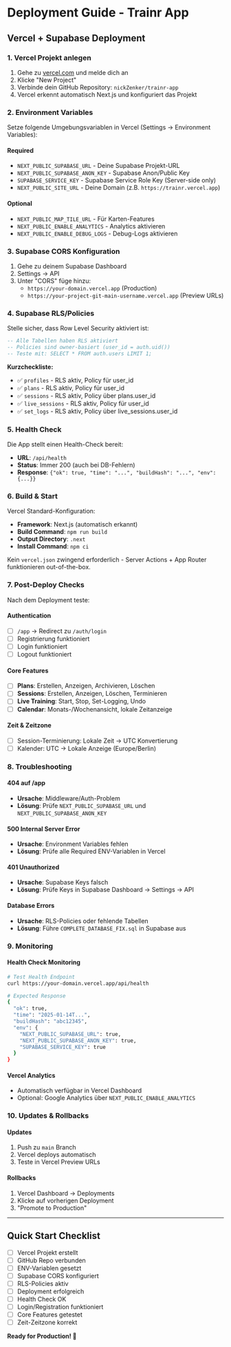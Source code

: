 # Deployment Guide - Trainr App

## Vercel + Supabase Deployment

### 1. Vercel Projekt anlegen

1. Gehe zu [vercel.com](https://vercel.com) und melde dich an
2. Klicke "New Project"
3. Verbinde dein GitHub Repository: `nickZenker/trainr-app`
4. Vercel erkennt automatisch Next.js und konfiguriert das Projekt

### 2. Environment Variables

Setze folgende Umgebungsvariablen in Vercel (Settings → Environment Variables):

#### Required
- `NEXT_PUBLIC_SUPABASE_URL` - Deine Supabase Projekt-URL
- `NEXT_PUBLIC_SUPABASE_ANON_KEY` - Supabase Anon/Public Key
- `SUPABASE_SERVICE_KEY` - Supabase Service Role Key (Server-side only)
- `NEXT_PUBLIC_SITE_URL` - Deine Domain (z.B. `https://trainr.vercel.app`)

#### Optional
- `NEXT_PUBLIC_MAP_TILE_URL` - Für Karten-Features
- `NEXT_PUBLIC_ENABLE_ANALYTICS` - Analytics aktivieren
- `NEXT_PUBLIC_ENABLE_DEBUG_LOGS` - Debug-Logs aktivieren

### 3. Supabase CORS Konfiguration

1. Gehe zu deinem Supabase Dashboard
2. Settings → API
3. Unter "CORS" füge hinzu:
   - `https://your-domain.vercel.app` (Production)
   - `https://your-project-git-main-username.vercel.app` (Preview URLs)

### 4. Supabase RLS/Policies

Stelle sicher, dass Row Level Security aktiviert ist:

```sql
-- Alle Tabellen haben RLS aktiviert
-- Policies sind owner-basiert (user_id = auth.uid())
-- Teste mit: SELECT * FROM auth.users LIMIT 1;
```

**Kurzcheckliste:**
- ✅ `profiles` - RLS aktiv, Policy für user_id
- ✅ `plans` - RLS aktiv, Policy für user_id  
- ✅ `sessions` - RLS aktiv, Policy über plans.user_id
- ✅ `live_sessions` - RLS aktiv, Policy für user_id
- ✅ `set_logs` - RLS aktiv, Policy über live_sessions.user_id

### 5. Health Check

Die App stellt einen Health-Check bereit:
- **URL**: `/api/health`
- **Status**: Immer 200 (auch bei DB-Fehlern)
- **Response**: `{"ok": true, "time": "...", "buildHash": "...", "env": {...}}`

### 6. Build & Start

Vercel Standard-Konfiguration:
- **Framework**: Next.js (automatisch erkannt)
- **Build Command**: `npm run build`
- **Output Directory**: `.next`
- **Install Command**: `npm ci`

Kein `vercel.json` zwingend erforderlich - Server Actions + App Router funktionieren out-of-the-box.

### 7. Post-Deploy Checks

Nach dem Deployment teste:

#### Authentication
- [ ] `/app` → Redirect zu `/auth/login`
- [ ] Registrierung funktioniert
- [ ] Login funktioniert
- [ ] Logout funktioniert

#### Core Features
- [ ] **Plans**: Erstellen, Anzeigen, Archivieren, Löschen
- [ ] **Sessions**: Erstellen, Anzeigen, Löschen, Terminieren
- [ ] **Live Training**: Start, Stop, Set-Logging, Undo
- [ ] **Calendar**: Monats-/Wochenansicht, lokale Zeitanzeige

#### Zeit & Zeitzone
- [ ] Session-Terminierung: Lokale Zeit → UTC Konvertierung
- [ ] Kalender: UTC → Lokale Anzeige (Europe/Berlin)

### 8. Troubleshooting

#### 404 auf /app
- **Ursache**: Middleware/Auth-Problem
- **Lösung**: Prüfe `NEXT_PUBLIC_SUPABASE_URL` und `NEXT_PUBLIC_SUPABASE_ANON_KEY`

#### 500 Internal Server Error
- **Ursache**: Environment Variables fehlen
- **Lösung**: Prüfe alle Required ENV-Variablen in Vercel

#### 401 Unauthorized
- **Ursache**: Supabase Keys falsch
- **Lösung**: Prüfe Keys in Supabase Dashboard → Settings → API

#### Database Errors
- **Ursache**: RLS-Policies oder fehlende Tabellen
- **Lösung**: Führe `COMPLETE_DATABASE_FIX.sql` in Supabase aus

### 9. Monitoring

#### Health Check Monitoring
```bash
# Test Health Endpoint
curl https://your-domain.vercel.app/api/health

# Expected Response
{
  "ok": true,
  "time": "2025-01-14T...",
  "buildHash": "abc12345",
  "env": {
    "NEXT_PUBLIC_SUPABASE_URL": true,
    "NEXT_PUBLIC_SUPABASE_ANON_KEY": true,
    "SUPABASE_SERVICE_KEY": true
  }
}
```

#### Vercel Analytics
- Automatisch verfügbar in Vercel Dashboard
- Optional: Google Analytics über `NEXT_PUBLIC_ENABLE_ANALYTICS`

### 10. Updates & Rollbacks

#### Updates
1. Push zu `main` Branch
2. Vercel deploys automatisch
3. Teste in Vercel Preview URLs

#### Rollbacks
1. Vercel Dashboard → Deployments
2. Klicke auf vorherigen Deployment
3. "Promote to Production"

---

## Quick Start Checklist

- [ ] Vercel Projekt erstellt
- [ ] GitHub Repo verbunden
- [ ] ENV-Variablen gesetzt
- [ ] Supabase CORS konfiguriert
- [ ] RLS-Policies aktiv
- [ ] Deployment erfolgreich
- [ ] Health Check OK
- [ ] Login/Registration funktioniert
- [ ] Core Features getestet
- [ ] Zeit-Zeitzone korrekt

**Ready for Production! 🚀**

